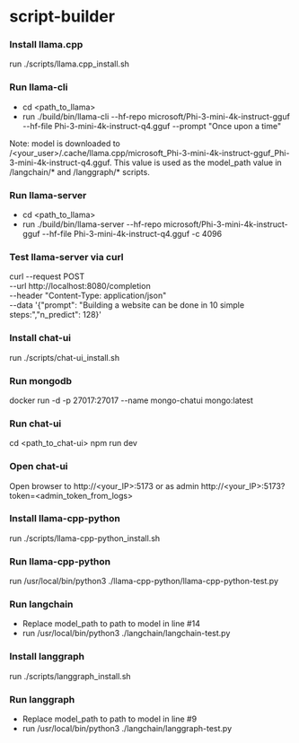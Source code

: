 # script-builder


### Install llama.cpp
run ./scripts/llama.cpp_install.sh

### Run llama-cli
- cd <path_to_llama>
- run ./build/bin/llama-cli --hf-repo microsoft/Phi-3-mini-4k-instruct-gguf --hf-file Phi-3-mini-4k-instruct-q4.gguf --prompt "Once upon a time"

Note: model is downloaded to /<your_user>/.cache/llama.cpp/microsoft_Phi-3-mini-4k-instruct-gguf_Phi-3-mini-4k-instruct-q4.gguf. This value is used as the model_path value in /langchain/* and /langgraph/* scripts.

### Run llama-server
- cd <path_to_llama>
- run ./build/bin/llama-server --hf-repo microsoft/Phi-3-mini-4k-instruct-gguf --hf-file Phi-3-mini-4k-instruct-q4.gguf -c 4096

### Test llama-server via curl
curl --request POST \
    --url http://localhost:8080/completion \
    --header "Content-Type: application/json" \
    --data '{"prompt": "Building a website can be done in 10 simple steps:","n_predict": 128}'

### Install chat-ui
run ./scripts/chat-ui_install.sh

### Run mongodb
docker run -d -p 27017:27017 --name mongo-chatui mongo:latest

### Run chat-ui
cd <path_to_chat-ui>
npm run dev

### Open chat-ui
Open browser to http://<your_IP>:5173 or as admin http://<your_IP>:5173?token=<admin_token_from_logs>

### Install llama-cpp-python
run ./scripts/llama-cpp-python_install.sh

### Run llama-cpp-python
run /usr/local/bin/python3 ./llama-cpp-python/llama-cpp-python-test.py

### Run langchain
- Replace model_path to path to model in line #14
- run /usr/local/bin/python3 ./langchain/langchain-test.py

### Install langgraph
run ./scripts/langgraph_install.sh

### Run langgraph
- Replace model_path to path to model in line #9
- run /usr/local/bin/python3 ./langchain/langgraph-test.py